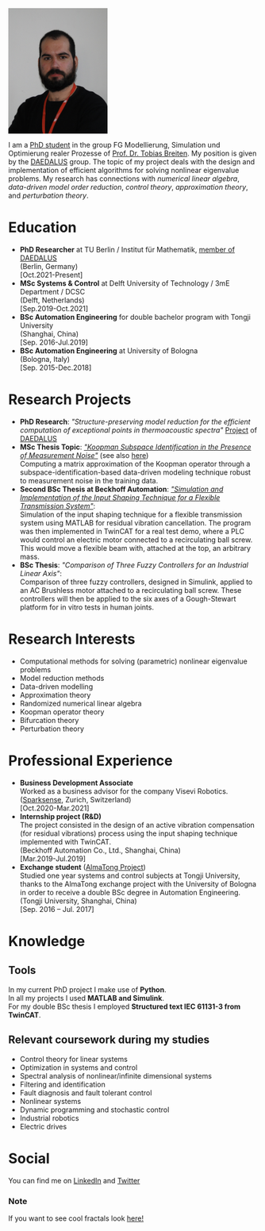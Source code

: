 <img src="DSC00627.jpg" width="200" align="center">


I am a [PhD student](https://www.math.tu-berlin.de/fachgebiete_ag_modnumdiff/fg_breiten/v_menue/mitarbeiterinnen/alessandro_borghi/home/) in the group FG Modellierung, Simulation und Optimierung realer Prozesse of [Prof. Dr. Tobias Breiten](https://www.math.tu-berlin.de/?id=214242). My position is given by the [DAEDALUS](https://daedalus.berlin/) group. 
The topic of my project deals with the design and implementation of efficient algorithms for solving nonlinear eigenvalue problems. <!--In particular we are interested on nonlinear eigenvalue problems and the identification of _exceptional points_.-->
My research has connections with _numerical linear algebra_, _data-driven model order reduction_, _control theory_, _approximation theory_, and _perturbation theory_. 

<!--My research focuses on the design and implementation of algorithms for solving nonlinar eigenvalue problems. In particular I am interested on the identification of _exceptional points_. -->


# Education
- **PhD Researcher** at TU Berlin / Institut für Mathematik, [member of DAEDALUS](https://daedalus.berlin/people/alessandro-borghi/#personal-impressiond6c2-33510307-0da2) <br/>(Berlin, Germany) <br/>[Oct.2021-Present]
- **MSc Systems & Control** at Delft University of Technology / 3mE Department / DCSC <br/>(Delft, Netherlands) <br/>[Sep.2019-Oct.2021]
- **BSc Automation Engineering** for double bachelor program with Tongji University <br/>(Shanghai, China) <br/>[Sep. 2016-Jul.2019]
- **BSc Automation Engineering** at University of Bologna <br/>(Bologna, Italy) <br/>[Sep. 2015-Dec.2018]

# Research Projects
- **PhD Research**: _"Structure-preserving model reduction for the efficient computation of exceptional points in thermoacoustic spectra"_ [Project](https://daedalus.berlin/projects/) of [DAEDALUS](https://daedalus.berlin/)
- **MSc Thesis Topic**: [_"Koopman Subspace Identification in the Presence of Measurement Noise"_](https://repository.tudelft.nl/islandora/object/uuid:22250d5c-875c-44a9-adf4-d643a6a08dba?collection=education) (see also [here](https://www.dcsc.tudelft.nl/~swahls/msc.html))<br/> Computing a matrix approximation of the Koopman operator through a subspace-identification-based data-driven modeling technique robust to measurement noise in the training data.
- **Second BSc Thesis at Beckhoff Automation**: [_"Simulation and Implementation of the Input Shaping Technique for a Flexible Transmission System"_](https://www.researchgate.net/publication/357827921_Simulation_and_Implementation_of_the_Input_Shaping_Technique_for_a_Flexible_Transmission_System): <br/>
Simulation of the input shaping technique for a flexible transmission system using MATLAB for residual vibration cancellation. The program was then implemented in TwinCAT for a real test demo, where a PLC would control an electric motor connected to a recirculating ball screw. This would move a flexible beam with, attached at the top, an arbitrary mass.
- **BSc Thesis**: _"Comparison of Three Fuzzy Controllers for an Industrial Linear Axis"_: <br/> Comparison of three fuzzy controllers, designed in Simulink, applied to an AC Brushless motor attached to a recirculating ball
screw. These controllers will then be applied
to the six axes of a Gough-Stewart platform
for in vitro tests in human joints.

# Research Interests
- Computational methods for solving (parametric) nonlinear eigenvalue problems
- Model reduction methods
- Data-driven modelling
- Approximation theory
- Randomized numerical linear algebra
- Koopman operator theory
- Bifurcation theory
- Perturbation theory


# Professional Experience
- **Business Development Associate** <br/> Worked as a business advisor for the company Visevi Robotics. <br/>([Sparksense](https://sparksense.co/), Zurich, Switzerland) <br/>[Oct.2020-Mar.2021]
- **Internship project (R&D)** <br/> The project consisted
in the design of an active vibration compensation (for residual vibrations)
process using the input shaping technique implemented with TwinCAT. <br/>(Beckhoff Automation Co., Ltd., Shanghai, China) <br/>[Mar.2019-Jul.2019]
- **Exchange student** ([AlmaTong Project](https://corsi.unibo.it/2cycle/AutomationEngineering/opportunities-multiple-degree-programme)) <br/> Studied one year systems and control subjects at Tongji University, thanks
to the AlmaTong exchange project with the University of
Bologna in order to receive a double BSc degree in Automation Engineering. <br/>(Tongji University, Shanghai, China) <br/>[Sep. 2016 – Jul. 2017] 

# Knowledge
## Tools
In my current PhD project I make use of **Python**. <br/>
In all my projects I used **MATLAB and Simulink**. <br/>
For my double BSc thesis I employed **Structured text IEC 61131-3 from TwinCAT**.
## Relevant coursework during my studies
- Control theory for linear systems 
- Optimization in systems and control
- Spectral analysis of nonlinear/infinite dimensional systems
- Filtering and identification
- Fault diagnosis and fault tolerant control
- Nonlinear systems
- Dynamic programming and stochastic control 
- Industrial robotics
- Electric drives

# Social
You can find me on [LinkedIn](http://linkedin.com/in/alessandro-borghi-736ab9b4) and [Twitter](https://twitter.com/alleborghi1996)

### Note
If you want to see cool fractals look [here!](interestingfigures.md)

<!-- ## Welcome to GitHub Pages

You can use the [editor on GitHub](https://github.com/FordMoriarty/FordMoriarty.github.io/edit/main/README.md) to maintain and preview the content for your website in Markdown files.

Whenever you commit to this repository, GitHub Pages will run [Jekyll](https://jekyllrb.com/) to rebuild the pages in your site, from the content in your Markdown files.

### Markdown

Markdown is a lightweight and easy-to-use syntax for styling your writing. It includes conventions for

```markdown
Syntax highlighted code block

# Header 1
## Header 2
### Header 3

- Bulleted
- List

1. Numbered
2. List

**Bold** and _Italic_ and `Code` text

[Link](url) and ![Image](src)
```

For more details see [Basic writing and formatting syntax](https://docs.github.com/en/github/writing-on-github/getting-started-with-writing-and-formatting-on-github/basic-writing-and-formatting-syntax).

### Jekyll Themes

Your Pages site will use the layout and styles from the Jekyll theme you have selected in your [repository settings](https://github.com/FordMoriarty/FordMoriarty.github.io/settings/pages). The name of this theme is saved in the Jekyll `_config.yml` configuration file.

### Support or Contact

Having trouble with Pages? Check out our [documentation](https://docs.github.com/categories/github-pages-basics/) or [contact support](https://support.github.com/contact) and we’ll help you sort it out.-->
